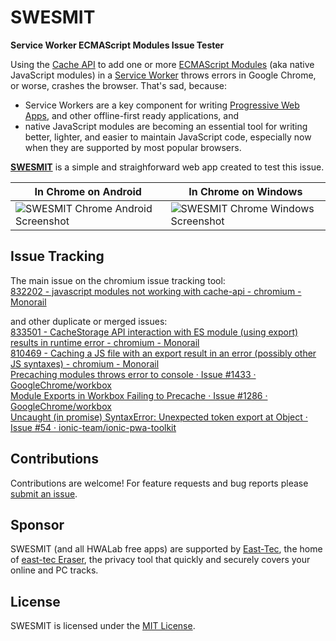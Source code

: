 # SWESMIT
**Service Worker ECMAScript Modules Issue Tester**

Using the [Cache API](https://developer.mozilla.org/en-US/docs/Web/API/Cache) to add one or more [ECMAScript Modules](https://developer.mozilla.org/en-US/docs/Web/JavaScript/Reference/Statements/import) (aka native JavaScript modules) in a [Service Worker](https://developers.google.com/web/fundamentals/primers/service-workers/) throws errors in Google Chrome, or worse, crashes the browser. That's sad, because:
- Service Workers are a key component for writing [Progressive Web Apps](https://en.wikipedia.org/wiki/Progressive_Web_Apps), and other offline-first ready applications, and
- native JavaScript modules are becoming an essential tool for writing better, lighter, and easier to maintain JavaScript code, especially now when they are supported by most popular browsers.

**[SWESMIT](https://swesmit.hwalab.com)** is a simple and straighforward web app created to test this issue.


| In Chrome on Android | In Chrome on Windows |
| --- | --- |
| ![SWESMIT Chrome Android Screenshot](https://github.com/hwalab-developer/repo-assets/blob/master/swesmit/readme/swesmit-chrome-android.png?raw) | ![SWESMIT Chrome Windows Screenshot](https://github.com/hwalab-developer/repo-assets/blob/master/swesmit/readme/swesmit-chrome-windows.png?raw) |

## Issue Tracking
The main issue on the chromium issue tracking tool:  
[832202 - javascript modules not working with cache-api - chromium - Monorail](https://bugs.chromium.org/p/chromium/issues/detail?id=832202)

and other duplicate or merged issues:  
[833501 - CacheStorage API interaction with ES module (using export) results in runtime error - chromium - Monorail](https://bugs.chromium.org/p/chromium/issues/detail?id=833501)  
[810469 - Caching a JS file with an export result in an error (possibly other JS syntaxes) - chromium - Monorail](https://bugs.chromium.org/p/chromium/issues/detail?id=810469)  
[Precaching modules throws error to console · Issue #1433 · GoogleChrome/workbox](https://github.com/GoogleChrome/workbox/issues/1433)  
[Module Exports in Workbox Failing to Precache · Issue #1286 · GoogleChrome/workbox](https://github.com/GoogleChrome/workbox/issues/1286)  
[Uncaught (in promise) SyntaxError: Unexpected token export at Object · Issue #54 · ionic-team/ionic-pwa-toolkit](https://github.com/ionic-team/ionic-pwa-toolkit/issues/54)  

## Contributions

Contributions are welcome! For feature requests and bug reports please [submit an issue](https://github.com/hwalab-developer/swesmit/issues).

## Sponsor

SWESMIT (and all HWALab free apps) are supported by [East-Tec](http://www.east-tec.com), the home of [east-tec Eraser](http://www.east-tec.com/eraser/), the privacy tool that quickly and securely covers your online and PC tracks.

## License

SWESMIT is licensed under the [MIT License](LICENSE).
